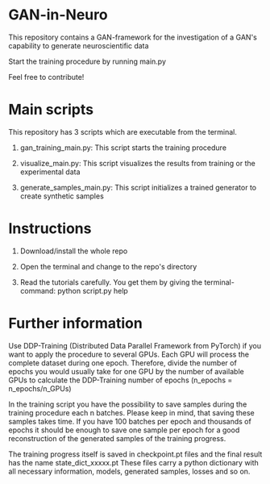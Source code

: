 # GAN-in-Neuro

This repository contains a GAN-framework for the investigation of a GAN's capability to generate neuroscientific data

Start the training procedure by running main.py

Feel free to contribute!

# Main scripts

This repository has 3 scripts which are executable from the terminal.

1. gan_training_main.py: This script starts the training procedure

2. visualize_main.py: This script visualizes the results from training or the experimental data

3. generate_samples_main.py: This script initializes a trained generator to create synthetic samples

# Instructions

1. Download/install the whole repo

2. Open the terminal and change to the repo's directory

3. Read the tutorials carefully. You get them by giving the terminal-command: python script.py help

# Further information

Use DDP-Training (Distributed Data Parallel Framework from PyTorch) if you want to apply the procedure to several GPUs.
Each GPU will process the complete dataset during one epoch. Therefore, divide the number of epochs you would usually take for one GPU by the number of available GPUs to calculate the DDP-Training number of epochs (n_epochs = n_epochs/n_GPUs)

In the training script you have the possibility to save samples during the training procedure each n batches. Please keep in mind, that saving these samples takes time. If you have 100 batches per epoch and thousands of epochs it should be enough to save one sample per epoch for a good reconstruction of the generated samples of the training progress. 

The training progress itself is saved in checkpoint.pt files and the final result has the name state_dict_xxxxx.pt
These files carry a python dictionary with all necessary information, models, generated samples, losses and so on.
